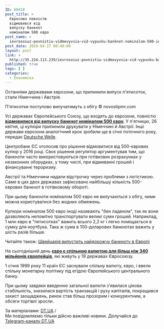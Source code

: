 ```yaml
---
ID: 60410
post_title: >
  Євросоюз повністю
  відмовився від
  випуску банкнот
  номіналом 500 євро
post_name: >
  ievrosoiuz-povnistiu-vidmovyvsia-vid-vypusku-banknot-nominalom-500-ievro
post_date: 2019-04-27 00:40:00
layout: post
link: >
  http://35.224.113.239/ievrosoiuz-povnistiu-vidmovyvsia-vid-vypusku-banknot-nominalom-500-ievro/
published: true
tags: [ ]
categories:
  - Економіка
---
```

<div class="summary" itemprop="alternativeHeadline">
<p>Останніми державами єврозони, що припинили випуск п'ятисоток, стали Німеччина і Австрія.</p>
</div>
<div class="bottom_block">
<div class="picture">
<div class="top_photo top">
<div class="frame_image"> <img class="img" src="https://image.zn.ua/media/images/645x426/Jan2019/220626.jpg" alt title="500 евро"></div>
<span class="photo_descr"><span class="title">П'ятисотки поступово вилучатимуть з обігу</span> <span class="source 1">© novostipmr.com</span></span></div>
</div>
<div class="article_body">
<div class="text">
<p>Усі державах Європейського Союзу, що входять до єврозони, повністю <strong><a href="https://dt.ua/ECONOMICS/u-yevrosoyuzi-pripineno-druk-banknot-nominalom-500-yevro-300668_.html" target="_blank" rel="noopener noreferrer">відмовилися від випуску банкнот номіналом 500 євро</a></strong>. У п'ятницю, 26 квітня, ці купюри припинили друкувати у Німеччині й Австрії. Інші держави єврозони аналогічний крок зробили ще в січні поточного року, передає <a href="https://p.dw.com/p/3H8vQ" target="_blank" rel="noopener noreferrer">Deutsche Welle</a>.</p>
<p>Центробанк ЄС оголосив про рішення відмовитися від 500-єврових купюр у 2016 році. Своє рішення регулятор аргументував тим, що банкноти часто використовуються при готівкових розрахунках у незаконних оборудках, у тому числі, при відмиванні грошей і фінансуванні тероризму.</p>
<p>Австрії та Німеччини надали відстрочку через проблеми з логістикою. Саме в цих двох державах зафіксовано найбільшу кількість 500-єврових банкнот в готівковому обороті.</p>
<p>При цьому банкноти номіналом 500 євро не вилучаються з обігу, ними можна користуватися без жодних обмежень.</p>
<p>Купюри номіналом 500 євро іноді називають "бен ладеном", так як вони дозволяють непомітно транспортувати великі суми грошей. Наприклад, 1 млн євро в "пятисотках" важить всього 2,2 кг і легко поміщається в сумку для ноутбука. Така ж сума в 100-доларових банкнотах важить у шість разів більше.</p>
<div class="article_attached acenter">Читайте також: <a href="https://dt.ua/WORLD/shveycariya-vipustit-naydorozhchu-banknotu-v-yevropi-304998_.html">Швейцарія випустить найдорожчу банкноту в Європі</a></div>
<p>На сьогоднішній день <strong><a href="https://dt.ua/WORLD/yevropa-vidznachit-20-rokiv-iz-dnya-zasnuvannya-spilnoyi-valyuti-298458_.html" target="_blank" rel="noopener noreferrer">євро є спільною валютою для більш ніж 340 мільйонів європейців</a></strong>, які живуть у 19 державах Євросоюзу.</p>
<p>1 січня 1999 року 11 країн ЄС заснували спільну валюту, євро, і ввели спільну монетарну політику під егідою Європейського центрального банку.</p>
<p>При цьому завдяки введенню загальної валюти з'явилася цінова стабільність, знизилася вартість транзакцій і руху капіталів, покращився захист заощаджень, ринок став більш прозорим і конкурентним, а обсяги торгівлі зросли.</p>
</div>
</div>
<span class="link"><span class="source_caption">За матеріалами: <a href="https://dt.ua/go/aHR0cDovL3puLnVhLw==" target="_blank" rel="nofollow noopener noreferrer">DT.UA</a> <span class="divider">/</span></span></span>
<div class="telegram">Ми повідомляємо тільки дійсно важливі новини. Долучайся до <a href="https://t.me/znua_live">Telegram-каналу DT.UA</a></div> </div>
